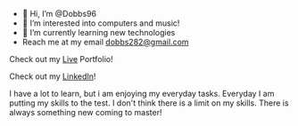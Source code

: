 - 👋 Hi, I’m @Dobbs96
- 👀 I’m interested into computers and music!
- 🌱 I’m currently learning new technologies
- Reach me at my email dobbs282@gmail.com

Check out my [Live](https://dobbs96.github.io/Portfolio/) Portfolio!

Check out my [LinkedIn](https://www.linkedin.com/in/james-dobbs-63bb8016b/)!

I have a lot to learn, but i am enjoying my everyday tasks. Everyday I am putting my skills to the test. I don't think there is a limit on my skills. There is always something new coming to master!


<!---
Dobbs96/Dobbs96 is a ✨ special ✨ repository because its `README.md` (this file) appears on your GitHub profile.
You can click the Preview link to take a look at your changes.
--->
